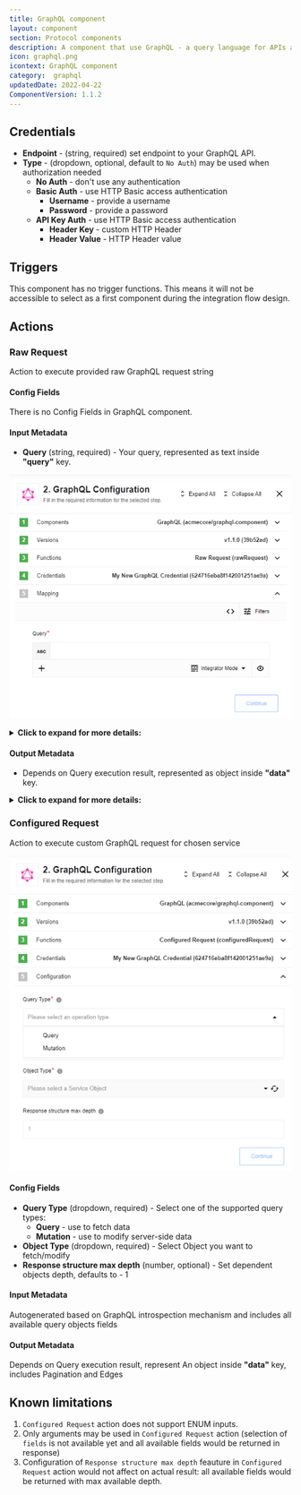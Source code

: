 ```yaml
---
title: GraphQL component
layout: component
section: Protocol components
description: A component that use GraphQL - a query language for APIs and a runtime for fulfilling those queries with your existing data.
icon: graphql.png
icontext: GraphQL component
category:  graphql
updatedDate: 2022-04-22
ComponentVersion: 1.1.2
---
```


## Credentials

* **Endpoint** - (string, required) set endpoint to your GraphQL API.
* **Type** - (dropdown, optional, default to `No Auth`) may be used when authorization needed
  * **No Auth** - don't use any authentication
  * **Basic Auth** - use HTTP Basic access authentication
    * **Username** - provide a username
    * **Password** - provide a password
  * **API Key Auth** - use HTTP Basic access authentication
    * **Header Key** - custom HTTP Header
    * **Header Value** - HTTP Header value

## Triggers

This component has no trigger functions. This means it will not be accessible to select as a first component during the integration flow design.

## Actions

### Raw Request

Action to execute provided raw GraphQL request string

#### Config Fields

There is no Config Fields in GraphQL component.

#### Input Metadata

* **Query** (string, required) - Your query, represented as text inside **"query"** key.

![Raw Request](img/raw-request.png)

<details close markdown="block"><summary><strong>Click to expand for more details:</strong></summary>

```
{
  allFilms {
    films {
      title
    }
  }
}
```

</details>

#### Output Metadata

* Depends on Query execution result, represented as object inside **"data"** key.

<details close markdown="block"><summary><strong>Click to expand for more details:</strong></summary>

  ```json
   {
   "allFilms": {
      "films": [
         {
         "title": "A New Hope"
         },
         {
         "title": "The Empire Strikes Back"
         },
         {
         "title": "Return of the Jedi"
         },
         {
         "title": "The Phantom Menace"
         },
         {
         "title": "Attack of the Clones"
         },
         {
         "title": "Revenge of the Sith"
         }
      ]
   }
   }
  ```

</details>

### Configured Request

Action to execute custom GraphQL request for chosen service

![Configured Request](img/configured-request.png)

#### Config Fields

* **Query Type** (dropdown, required) - Select one of the supported query types:
  * **Query** - use to fetch data
  * **Mutation** - use to modify server-side data
* **Object Type** (dropdown, required) - Select Object you want to fetch/modify
* **Response structure max depth** (number, optional) - Set dependent objects depth, defaults to - 1

#### Input Metadata

Autogenerated based on GraphQL introspection mechanism and includes all available query objects fields

#### Output Metadata

Depends on Query execution result, represent An object inside **"data"** key, includes Pagination and Edges


## Known limitations

1. `Configured Request` action does not support ENUM inputs.
2. Only arguments may be used in `Configured Request` action (selection of `fields` is not available yet and all available fields would be returned in response)
3. Configuration of `Response structure max depth` feauture in `Configured Request` action would not affect on actual result: all available fields would be returned with max available depth.
